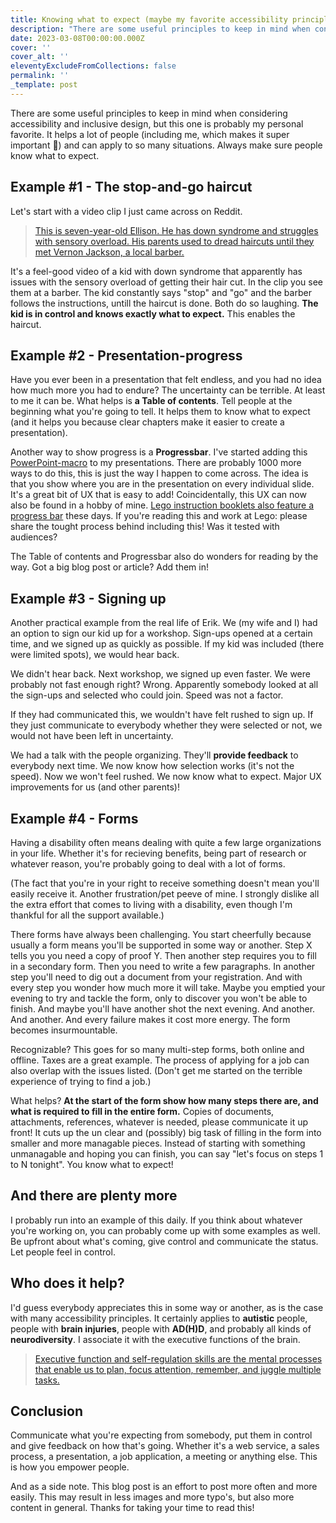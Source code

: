 ```yaml
---
title: Knowing what to expect (maybe my favorite accessibility principle)
description: "There are some useful principles to keep in mind when considering accessibility and inclusive design, but this one is probably my personal favorite. It helps a lot of people (including me, which makes it super important \U0001F440) and can apply to so many situations. Always make sure people know what to expect."
date: 2023-03-08T00:00:00.000Z
cover: ''
cover_alt: ''
eleventyExcludeFromCollections: false
permalink: ''
_template: post
---
```



There are some useful principles to keep in mind when considering accessibility and inclusive design, but this one is probably my personal favorite. It helps a lot of people (including me, which makes it super important 👀) and can apply to so many situations. Always make sure people know what to expect.

## Example #1 - The stop-and-go haircut

Let's start with a video clip I just came across on Reddit.

> [This is seven-year-old Ellison. He has down syndrome and struggles with sensory overload. His parents used to dread haircuts until they met Vernon Jackson, a local barber.](https://www.reddit.com/r/HumansBeingBros/comments/11ljv2k/this_is_sevenyearold_ellison_he_has_down_syndrome/)

It's a feel-good video of a kid with down syndrome that apparently has issues with the sensory overload of getting their hair cut. In the clip you see them at a barber. The kid constantly says "stop" and "go" and the barber follows the instructions, untill the haircut is done. Both do so laughing. **The kid is in control and knows exactly what to expect.** This enables the haircut.

## Example #2 - Presentation-progress

Have you ever been in a presentation that felt endless, and you had no idea how much more you had to endure? The uncertainty can be terrible. At least to me it can be. What helps is **a Table of contents**. Tell people at the beginning what you're going to tell. It helps them to know what to expect (and it helps you because clear chapters make it easier to create a presentation).

Another way to show progress is a **Progressbar**. I've started adding this [PowerPoint-macro](https://www.howtogeek.com/709523/how-to-create-a-progress-bar-in-microsoft-powerpoint/) to my presentations. There are probably 1000 more ways to do this, this is just the way I happen to come across. The idea is that you show where you are in the presentation on every individual slide. It's a great bit of UX that is easy to add! Coincidentally, this UX can now also be found in a hobby of mine. [Lego instruction booklets also feature a progress bar](https://www.brothers-brick.com/2023/02/27/when-and-why-did-lego-include-progress-bars-in-instructions-guides-feature/) these days. If you're reading this and work at Lego: please share the tought process behind including this! Was it tested with audiences?

The Table of contents and Progressbar also do wonders for reading by the way. Got a big blog post or article? Add them in!

## Example #3 - Signing up

Another practical example from the real life of Erik. We (my wife and I) had an option to sign our kid up for a workshop. Sign-ups opened at a certain time, and we signed up as quickly as possible. If my kid was included (there were limited spots), we would hear back.

We didn't hear back. Next workshop, we signed up even faster. We were probably not fast enough right? Wrong. Apparently somebody looked at all the sign-ups and selected who could join. Speed was not a factor.

If they had communicated this, we wouldn't have felt rushed to sign up. If they just communicate to everybody whether they were selected or not, we would not have been left in uncertainty.

We had a talk with the people organizing. They'll **provide feedback** to everybody next time. We now know how selection works (it's not the speed). Now we won't feel rushed. We now know what to expect. Major UX improvements for us (and other parents)!

## Example #4 - Forms

Having a disability often means dealing with quite a few large organizations in your life. Whether it's for recieving benefits, being part of research or whatever reason, you're probably going to deal with a lot of forms.

(The fact that you're in your right to receive something doesn't mean you'll easily receive it. Another frustration/pet peeve of mine. I strongly dislike all the extra effort that comes to living with a disability, even though I'm thankful for all the support available.)

There forms have always been challenging. You start cheerfully because usually a form means you'll be supported in some way or another. Step X tells you you need a copy of proof Y. Then another step requires you to fill in a secondary form. Then you need to write a few paragraphs. In another step you'll need to dig out a document from your registration. And with every step you wonder how much more it will take. Maybe you emptied your evening to try and tackle the form, only to discover you won't be able to finish. And maybe you'll have another shot the next evening. And another. And another. And every failure makes it cost more energy. The form becomes insurmountable.

Recognizable? This goes for so many multi-step forms, both online and offline. Taxes are a great example. The process of applying for a job can also overlap with the issues listed. (Don't get me started on the terrible experience of trying to find a job.)

What helps? **At the start of the form show how many steps there are, and what is required to fill in the entire form.** Copies of documents, attachments, references, whatever is needed, please communicate it up front! It cuts up the un clear and (possibly) big task of filling in the form into smaller and more managable pieces. Instead of starting with something unmanagable and hoping you can finish, you can say "let's focus on steps 1 to N tonight". You know what to expect!

## And there are plenty more

I probably run into an example of this daily. If you think about whatever you're working on, you can probably come up with some examples as well. Be upfront about what's coming, give control and communicate the status. Let people feel in control.

## Who does it help?

I'd guess everybody appreciates this in some way or another, as is the case with many accessibility principles. It certainly applies to **autistic** people, people with **brain injuries**, people with **AD(H)D**, and probably all kinds of **neurodiversity**. I associate it with the executive functions of the brain.

> [Executive function and self-regulation skills are the mental processes that enable us to plan, focus attention, remember, and juggle multiple tasks.](https://developingchild.harvard.edu/science/key-concepts/executive-function/)

## Conclusion

Communicate what you're expecting from somebody, put them in control and give feedback on how that's going. Whether it's a web service, a sales process, a presentation, a job application, a meeting or anything else. This is how you empower people.

And as a side note. This blog post is an effort to post more often and more easily. This may result in less images and more typo's, but also more content in general. Thanks for taking your time to read this!
